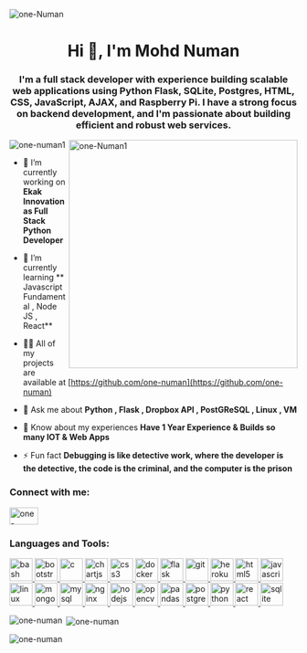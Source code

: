
![one-Numan](https://user-images.githubusercontent.com/48924562/229305475-c4492336-0687-418e-a98d-3870c756f2ba.png)


<h1 align="center">Hi 👋, I'm Mohd Numan</h1>
<h3 align="center">I'm a full stack developer with experience building scalable web applications using Python Flask, SQLite, Postgres, HTML, CSS, JavaScript, AJAX, and Raspberry Pi. I have a strong focus on backend development, and I'm passionate about building efficient and robust web services.</h3>
<img align="right" alt="one-Numan1" width=400 src="https://cdn.dribbble.com/users/1292677/screenshots/6139167/media/fcf7fd0c619bb87706533079240915f3.gif">

<p align="left"> <img src="https://komarev.com/ghpvc/?username=one-numan1&label=Profile%20views&color=0e75b6&style=flat" alt="one-numan1" /> </p>

- 🔭 I’m currently working on **Ekak Innovation as Full Stack Python Developer**

- 🌱 I’m currently learning ** Javascript Fundamental , Node JS , React**

- 👨‍💻 All of my projects are available at [https://github.com/one-numan](https://github.com/one-numan)

- 💬 Ask me about **Python , Flask , Dropbox API , PostGReSQL , Linux , VM**

- 📄 Know about my experiences **Have 1 Year Experience & Builds so many IOT & Web Apps**

- ⚡ Fun fact **Debugging is like detective work, where the developer is the detective, the code is the criminal, and the computer is the prison**

<h3 align="left">Connect with me:</h3>
<p align="left">
<a href="https://linkedin.com/in/one-numan" target="blank"><img align="center" src="https://banner2.cleanpng.com/20171202/f59/linkedin-download-png-5a22d420d16602.1978549215122319688577.jpg" alt="one-numan" height="30" width="50" /></a>
</p>

<h3 align="left">Languages and Tools:</h3>
<p align="left"> <a href="https://www.gnu.org/software/bash/" target="_blank" rel="noreferrer"> <img src="https://www.vectorlogo.zone/logos/gnu_bash/gnu_bash-icon.svg" alt="bash" width="40" height="40"/> </a> <a href="https://getbootstrap.com" target="_blank" rel="noreferrer"> <img src="https://banner2.cleanpng.com/20180328/utq/kisspng-bootstrap-logo-computer-software-web-application-p-b-5abb6c2a90f851.2203635715222323625938.jpg" alt="bootstrap" width="40" height="40"/> </a> <a href="https://www.cprogramming.com/" target="_blank" rel="noreferrer"> <img src="https://w7.pngwing.com/pngs/724/306/png-transparent-c-logo-c-programming-language-icon-letter-c-blue-logo-computer-program-thumbnail.png" alt="c" width="40" height="40"/> </a> <a href="https://www.chartjs.org" target="_blank" rel="noreferrer"> <img src="https://www.chartjs.org/media/logo-title.svg" alt="chartjs" width="40" height="40"/> </a> <a href="https://www.w3schools.com/css/" target="_blank" rel="noreferrer"> <img src="https://banner2.cleanpng.com/20180421/vdq/kisspng-css3-cascading-style-sheets-logo-html-markup-langu-5adbf15c141187.7175103915243636120822.jpg" alt="css3" width="40" height="40"/> </a> <a href="https://www.docker.com/" target="_blank" rel="noreferrer"> <img src="https://www.svgrepo.com/show/452192/docker.svg" alt="docker" width="40" height="40"/> </a> <a href="https://flask.palletsprojects.com/" target="_blank" rel="noreferrer"> <img src="https://www.vectorlogo.zone/logos/pocoo_flask/pocoo_flask-icon.svg" alt="flask" width="40" height="40"/> </a> <a href="https://git-scm.com/" target="_blank" rel="noreferrer"> <img src="https://www.vectorlogo.zone/logos/git-scm/git-scm-icon.svg" alt="git" width="40" height="40"/> </a> <a href="https://heroku.com" target="_blank" rel="noreferrer"> <img src="https://www.vectorlogo.zone/logos/heroku/heroku-icon.svg" alt="heroku" width="40" height="40"/> </a> <a href="https://www.w3.org/html/" target="_blank" rel="noreferrer"> <img src="https://www.svgrepo.com/show/452228/html-5.svg" alt="html5" width="40" height="40"/> </a> <a href="https://developer.mozilla.org/en-US/docs/Web/JavaScript" target="_blank" rel="noreferrer"> <img src="https://www.svgrepo.com/show/452045/js.svg" alt="javascript" width="40" height="40"/> </a> <a href="https://www.linux.org/" target="_blank" rel="noreferrer"> <img src="https://www.svgrepo.com/show/448236/linux.svg" alt="linux" width="40" height="40"/> </a> <a href="https://www.mongodb.com/" target="_blank" rel="noreferrer"> <img src="https://www.svgrepo.com/show/373845/mongo.svg" alt="mongodb" width="40" height="40"/> </a> <a href="https://www.mysql.com/" target="_blank" rel="noreferrer"> <img src="https://www.svgrepo.com/show/221326/mysql.svg" alt="mysql" width="40" height="40"/> </a> <a href="https://www.nginx.com" target="_blank" rel="noreferrer"> <img src="https://www.svgrepo.com/show/303554/nginx-logo.svg" alt="nginx" width="40" height="40"/> </a> <a href="https://nodejs.org" target="_blank" rel="noreferrer"> <img src="https://www.svgrepo.com/show/303658/nodejs-1-logo.svg" alt="nodejs" width="40" height="40"/> </a> <a href="https://opencv.org/" target="_blank" rel="noreferrer"> <img src="https://www.vectorlogo.zone/logos/opencv/opencv-icon.svg" alt="opencv" width="40" height="40"/> </a> <a href="https://pandas.pydata.org/" target="_blank" rel="noreferrer"> <img src="https://www.svgrepo.com/show/191391/panda-bear-panda.svg" alt="pandas" width="40" height="40"/> </a> <a href="https://www.postgresql.org" target="_blank" rel="noreferrer"> <img src="https://www.svgrepo.com/show/354200/postgresql.svg" alt="postgresql" width="40" height="40"/> </a> <a href="https://www.python.org" target="_blank" rel="noreferrer"> <img src="https://www.svgrepo.com/show/374016/python.svg" alt="python" width="40" height="40"/> </a> <a href="https://reactjs.org/" target="_blank" rel="noreferrer"> <img src="https://www.svgrepo.com/show/452092/react.svg" alt="react" width="40" height="40"/> </a> <a href="https://www.sqlite.org/" target="_blank" rel="noreferrer"> <img src="https://www.vectorlogo.zone/logos/sqlite/sqlite-icon.svg" alt="sqlite" width="40" height="40"/> </a> </p>

<p><img align="left" src="https://github-readme-stats.vercel.app/api/top-langs?username=one-numan&show_icons=true&locale=en&layout=compact" alt="one-numan" /></p>

<p>&nbsp;<img align="center" src="https://github-readme-stats.vercel.app/api?username=one-numan&show_icons=true&locale=en" alt="one-numan" /></p>

<p><img align="center" src="https://github-readme-streak-stats.herokuapp.com/?user=one-numan&" alt="one-numan" /></p>
